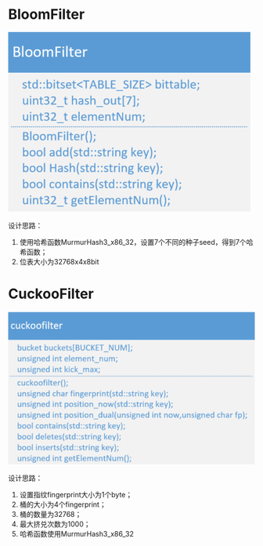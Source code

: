 # BloomFilter
![](./images/BF_UML.png)

设计思路：
1. 使用哈希函数MurmurHash3_x86_32，设置7个不同的种子seed，得到7个哈希函数；
2. 位表大小为32768x4x8bit

# CuckooFilter
![](./images/CF_UML.png)

设计思路：
1. 设置指纹fingerprint大小为1个byte；
2. 桶的大小为4个fingerprint；
3. 桶的数量为32768；
4. 最大挤兑次数为1000；
5. 哈希函数使用MurmurHash3_x86_32

